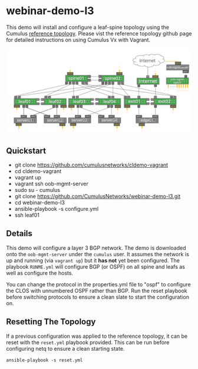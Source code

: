# webinar-demo-l3

This demo will install and configure a leaf-spine topology using the Cumulus [reference topology](https://github.com/cumulusnetworks/cldemo-vagrant). Please vist the reference topology github page for detailed instructions on using Cumulus Vx with Vagrant.

![Cumulus Reference Topology](https://github.com/CumulusNetworks/cldemo-vagrant/raw/master/cldemo_topology.png)

Quickstart
------------------------
* git clone https://github.com/cumulusnetworks/cldemo-vagrant
* cd cldemo-vagrant
* vagrant up
* vagrant ssh oob-mgmt-server
* sudo su - cumulus
* git clone https://github.com/CumulusNetworks/webinar-demo-l3.git
* cd webinar-demo-l3
* ansible-playbook -s configure.yml
* ssh leaf01

Details
------------------------

This demo will configure a layer 3 BGP network. The demo is downloaded onto the `oob-mgmt-server` under the `cumulus` user. It assumes the network is up and running (via `vagrant up`) but it **has not** yet been configured. The playbook `RUNME.yml` will configure BGP (or OSPF) on all spine and leafs as well as configure the hosts.

You can change the protocol in the properties.yml file to "ospf" to configure the CLOS with unnumbered OSPF rather than BGP. Run the reset playbook before switching protocols to ensure a clean slate to start the configuration on.


Resetting The Topology
------------------------
If a previous configuration was applied to the reference topology, it can be reset with the `reset.yml` playbook provided. This can be run before configuring netq to ensure a clean starting state.

    ansible-playbook -s reset.yml

